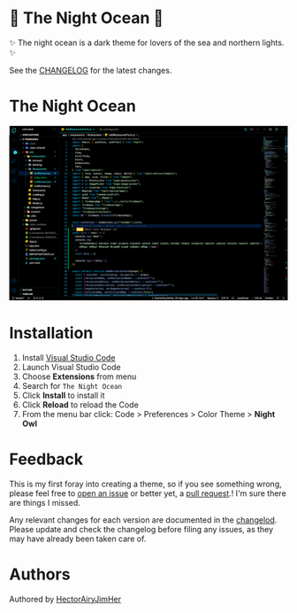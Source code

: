 # 🌌 The Night Ocean 🌌

✨ The night ocean is a dark theme for lovers of the sea and northern lights. ✨

See the [CHANGELOG](CHANGELOG.md) for the latest changes.

# The Night Ocean

![First Screen](images/1.png)

# Installation

1.  Install [Visual Studio Code](https://code.visualstudio.com/)
2.  Launch Visual Studio Code
3.  Choose **Extensions** from menu
4.  Search for `The Night Ocean`
5.  Click **Install** to install it
6.  Click **Reload** to reload the Code
7.  From the menu bar click: Code > Preferences > Color Theme > **Night Owl**

# Feedback

This is my first foray into creating a theme, so if you see something wrong, please feel free to [open an issue](https://github.com/HectorAiryJimHer/the-night-ocean/issues) or better yet, a [pull request](https://github.com/HectorAiryJimHer/the-night-ocean/pulls).! I'm sure there are things I missed.

Any relevant changes for each version are documented in the [changelod](CHANGELOG.md). Please update and check the changelog before filing any issues, as they may have already been taken care of.

# Authors

Authored by [HectorAiryJimHer](https://twitter.com/HectorAiryJimH)

